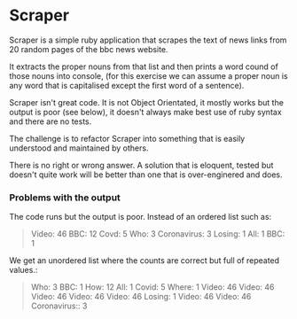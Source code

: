 # Scraper



Scraper is a simple ruby application that scrapes the text of news links from 20 random pages of the bbc news website.

It extracts the proper nouns from that list and then prints a word cound of those nouns into console, (for this exercise we can assume a proper noun is any word that is capitalised except the first word of a sentence).

Scraper isn't great code. It is not Object Orientated, it mostly works but the output is poor (see below), it doesn't always make best use of ruby syntax and there are no tests.

The challenge is to refactor Scraper into something that is easily understood and maintained by others.

There is no right or wrong answer. A solution that is eloquent, tested but doesn't quite work will be better than one that is over-enginered and does. 

### Problems with the output
The code runs but the output is poor. Instead of an ordered list such as:

> Video: 46
> BBC: 12
> Covd: 5
> Who: 3
> Coronavirus: 3
> Losing: 1
> All: 1
> BBC: 1

We get an unordered list where the counts are correct but full of repeated values.:

> Who: 3
> BBC: 1
> How: 12
> All: 1
> Covid: 5
> Where: 1
> Video: 46
> Video: 46
> Video: 46
> Video: 46
> Video: 46
> Losing: 1
> Video: 46
> Video: 46
> Coronavirus:: 3

 
